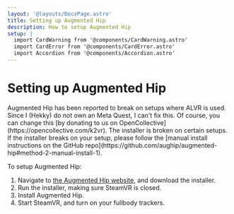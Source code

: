 ```yaml
---
layout: '@layouts/DocsPage.astro'
title: Setting up Augmented Hip
description: How to setup Augmented Hip
setup: | 
  import CardWarning from '@components/CardWarning.astro'
  import CardError from '@components/CardError.astro'
  import Accordion from '@components/Accordion.astro'
---
```

# Setting up Augmented Hip

<CardWarning title="Doesn't work with ALVR">
Augmented Hip has been reported to break on setups where ALVR is used. Since I (Hekky) do not own an Meta Quest, I can't fix this. Of course, you can change this [by donating to us on OpenCollective](https://opencollective.com/k2vr).
</CardWarning>

<CardError title="Sometimes installs don't work properly">
The installer is broken on certain setups. If the installer breaks on your setup, please follow the [manual install instructions on the GitHub repo](https://github.com/aughip/augmented-hip#method-2-manual-install-1).
</CardError>

To setup Augmented Hip:

1. Navigate to [the Augmented Hip website](https://getaughip.com), and download the installer.
2. Run the installer, making sure SteamVR is closed.
3. Install Augmented Hip.
4. Start SteamVR, and turn on your fullbody trackers.
